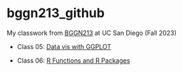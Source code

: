 # bggn213_github
My classwork from [BGGN213](https://bioboot.github.io/bggn213_F23/) at UC San Diego (Fall 2023)

- Class 05: [Data vis with GGPLOT](https://github.com/sbogus/bggn213_github/blob/main/20231018_BGGN213_Class05%20copy/20231018_BGGN213_Class05.pdf)

- Class 06: [R Functions and R Packages](https://github.com/sbogus/bggn213_github/main/20231020_BGGN213_Class06/20231020_Class06_BGGN213.pdf)
